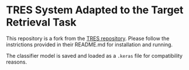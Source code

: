 # TRES System Adapted to the Target Retrieval Task

This repository is a fork from the [TRES repository](https://github.com/ddaedalus/tres/tree/master). Please follow the instrictions provided in their README.md for installation and running.

The classifier model is saved and loaded as a `.keras` file for compatibility reasons.
